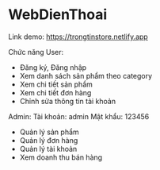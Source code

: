 # WebDienThoai
Link demo: https://trongtinstore.netlify.app

Chức năng
User: 
+ Đăng ký, Đăng nhập
+ Xem danh sách sản phẩm theo category
+ Xem chi tiết sản phẩm
+ Xem chi tiết đơn hàng 
+ Chỉnh sửa thông tin tài khoản

Admin: 
Tài khoản: admin
Mật khẩu: 123456
+ Quản lý sản phẩm
+ Quản lý đơn hàng
+ Quản lý tài khoản
+ Xem doanh thu bán hàng
